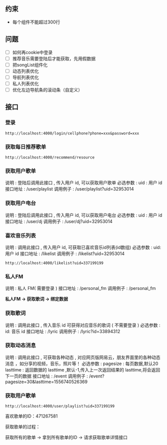 ## 约束

+ 每个组件不能超过300行

## 问题

- [ ] 如何再cookie中登录
- [ ] 推荐音乐需要登陆后才能获取，先用假数据
- [ ] 把songList组件化
- [ ] 动态列表优化
- [ ] 导航列表优化
- [ ] 私人列表优化
- [ ] 优化左边导航条的滚动条（自定义）

## 接口


### 登录


`http://localhost:4000/login/cellphone?phone=xxx&password=xxx`

### 获取每日推荐歌单

`http://localhost:4000/recommend/resource`

### 获取用户歌单

说明 : 登陆后调用此接口 , 传入用户 id, 可以获取用户歌单
必选参数 : uid : 用户 id
接口地址 : /user/playlist
调用例子 : /user/playlist?uid=32953014


### 获取用户电台

说明 : 登陆后调用此接口 , 传入用户 id, 可以获取用户电台
必选参数 : uid : 用户 id
接口地址 : /user/dj
调用例子 : /user/dj?uid=32953014


### 喜欢音乐列表

说明 : 调用此接口 , 传入用户 id, 可获取已喜欢音乐id列表(id数组)
必选参数 : uid: 用户 id
接口地址 : /likelist
调用例子 : /likelist?uid=32953014

`http://localhost:4000/likelist?uid=337199199`


### 私人FM

说明 : 私人 FM( 需要登录 )
接口地址 : /personal_fm
调用例子 : /personal_fm


**私人FM → 获取歌词 → 绑定数据**


### 获取歌词

说明 : 调用此接口 , 传入音乐 id 可获得对应音乐的歌词 ( 不需要登录 )
必选参数 : id: 音乐 id
接口地址 : /lyric
调用例子 : /lyric?id=33894312


### 获取动态消息

说明 : 调用此接口 , 可获取各种动态 , 对应网页版网易云，朋友界面里的各种动态消息 ，如分享的视频，音乐，照片等！
必选参数 : pagesize : 每页数据,默认20
lasttime : 返回数据的 lasttime ,默认-1,传入上一次返回结果的 lasttime,将会返回下一页的数据
接口地址 : /event
调用例子 : /event?pagesize=30&lasttime=1556740526369

### 获取用户歌单



`http://localhost:4000/user/playlist?uid=337199199`



喜欢歌单的ID：471267581




获取歌单的过程：

获取所有的歌单 → 拿到所有歌单的ID → 请求获取歌单详情接口 